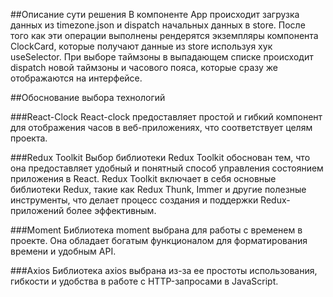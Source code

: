 ##Описание сути решения
В компоненте App происходит загрузка данных из timezone.json и dispatch начальных данных в store. 
После того как эти операции выполнены рендерятся экземпляры компонента ClockCard, которые получают данные
из store используя хук useSelector. При выборе таймзоны в выпадающем списке происходит dispatch новой таймзоны и 
часового пояса, которые сразу же отображаются на интерфейсе.

##Обоснование выбора технологий

###React-Clock
React-clock предоставляет простой и гибкий компонент для отображения часов в веб-приложениях, что соответствует 
целям проекта.

###Redux Toolkit
Выбор библиотеки Redux Toolkit обоснован тем, что она предоставляет удобный и понятный способ управления 
состоянием приложения в React. Redux Toolkit включает в себя основные библиотеки Redux, такие как Redux Thunk, 
Immer и другие полезные инструменты, что делает процесс создания и поддержки Redux-приложений более эффективным.

###Moment
Библиотека moment выбрана для работы с временем в проекте. Она обладает богатым функционалом для форматирования 
времени и удобным API.

###Axios
Библиотека axios выбрана из-за ее простоты использования, гибкости и удобства в работе с HTTP-запросами в JavaScript. 
